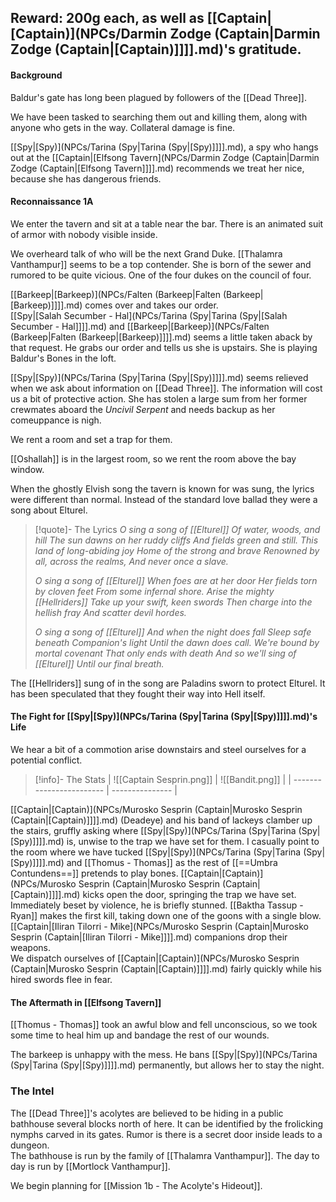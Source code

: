 ## Reward: 200g each, as well as [[Captain|[Captain)](NPCs/Darmin Zodge (Captain|Darmin Zodge (Captain|[Captain)]]]].md)'s gratitude.

#### Background
Baldur's gate has long been plagued by followers of the [[Dead Three]].  

We have been tasked to searching them out and killing them, along with anyone who gets in the way.  Collateral damage is fine.  

[[Spy|[Spy)](NPCs/Tarina (Spy|Tarina (Spy|[Spy)]]]].md), a spy who hangs out at the [[Captain|[Elfsong Tavern](NPCs/Darmin Zodge (Captain|Darmin Zodge (Captain|[Elfsong Tavern]]]].md) recommends we treat her nice, because she has dangerous friends.

#### Reconnaissance 1A
We enter the tavern and sit at a table near the bar.  There is an animated suit of armor with nobody visible inside.

We overheard talk of who will be the next Grand Duke.  [[Thalamra Vanthampur]] seems to be a top contender.  She is born of the sewer and rumored to be quite vicious.  One of the four dukes on the council of four.  

[[Barkeep|[Barkeep)](NPCs/Falten (Barkeep|Falten (Barkeep|[Barkeep)]]]].md) comes over and takes our order.  
[[Spy|[Salah Secumber - Hal](NPCs/Tarina (Spy|Tarina (Spy|[Salah Secumber - Hal]]]].md) and [[Barkeep|[Barkeep)](NPCs/Falten (Barkeep|Falten (Barkeep|[Barkeep)]]]].md) seems a little taken aback by that request.  He grabs our order and tells us she is upstairs.  She is playing Baldur's Bones in the loft.  

[[Spy|[Spy)](NPCs/Tarina (Spy|Tarina (Spy|[Spy)]]]].md) seems relieved when we ask about information on [[Dead Three]].  The information will cost us a bit of protective action.  She has stolen a large sum from her former crewmates aboard the *Uncivil Serpent* and needs backup as her comeuppance is nigh.

We rent a room and set a trap for them.

[[Oshallah]] is in the largest room, so we rent the room above the bay window.

When the ghostly Elvish song the tavern is known for was sung, the lyrics were different than normal.  Instead of the standard love ballad they were a song about Elturel.

> [!quote]- The Lyrics
> *O sing a song of [[Elturel]]*
*Of water, woods, and hill*
*The sun dawns on her ruddy cliffs*
*And fields green and still.*
*This land of long-abiding joy*
*Home of the strong and brave*
*Renowned by all, across the realms,*
*And never once a slave.*
>
>*O sing a song of [[Elturel]]*
*When foes are at her door*
*Her fields torn by cloven feet*
*From some infernal shore.*
*Arise the mighty [[Hellriders]]*
*Take up your swift, keen swords*
*Then charge into the hellish fray*
*And scatter devil hordes.*
>
>*O sing a song of [[Elturel]]*
*And when the night does fall*
*Sleep safe beneath Companion's light*
*Until the dawn does call.*
*We're bound by mortal covenant*
*That only ends with death*
*And so we'll sing of [[Elturel]]*
*Until our final breath.*

The [[Hellriders]] sung of in the song are Paladins sworn to protect Elturel.  It has been speculated that they fought their way into Hell itself.

#### The Fight for [[Spy|[Spy)](NPCs/Tarina (Spy|Tarina (Spy|[Spy)]]]].md)'s Life
We hear a bit of a commotion arise downstairs and steel ourselves for a potential conflict.

> [!info]- The Stats
| ![[Captain Sesprin.png]] | ![[Bandit.png]] |
| ------------------------ | --------------- |

[[Captain|[Captain)](NPCs/Murosko Sesprin (Captain|Murosko Sesprin (Captain|[Captain)]]]].md) (Deadeye) and his band of lackeys clamber up the stairs, gruffly asking where [[Spy|[Spy)](NPCs/Tarina (Spy|Tarina (Spy|[Spy)]]]].md) is, unwise to the trap we have set for them.  I casually point to the room where we have tucked [[Spy|[Spy)](NPCs/Tarina (Spy|Tarina (Spy|[Spy)]]]].md) and [[Thomus - Thomas]] as the rest of [[==Umbra Contundens==]]  pretends to play bones.
[[Captain|[Captain)](NPCs/Murosko Sesprin (Captain|Murosko Sesprin (Captain|[Captain)]]]].md) kicks open the door, springing the trap we have set.  Immediately beset by violence, he is briefly stunned.
[[Baktha Tassup - Ryan]] makes the first kill, taking down one of the goons with a single blow.  
[[Captain|[Iliran Tilorri - Mike](NPCs/Murosko Sesprin (Captain|Murosko Sesprin (Captain|[Iliran Tilorri - Mike]]]].md) companions drop their weapons.  
We dispatch ourselves of [[Captain|[Captain)](NPCs/Murosko Sesprin (Captain|Murosko Sesprin (Captain|[Captain)]]]].md) fairly quickly while his hired swords flee in fear.

#### The Aftermath in [[Elfsong Tavern]]
[[Thomus - Thomas]] took an awful blow and fell unconscious, so we took some time to heal him up and bandage the rest of our wounds.  

The barkeep is unhappy with the mess.  He bans [[Spy|[Spy)](NPCs/Tarina (Spy|Tarina (Spy|[Spy)]]]].md) permanently, but allows her to stay the night.

### The Intel 
The [[Dead Three]]'s acolytes are believed to be hiding in a public bathhouse several blocks north of here.  It can be identified by the frolicking nymphs carved in its gates.  Rumor is there is a secret door inside leads to a dungeon.  
The bathhouse is run by the family of [[Thalamra Vanthampur]].  The day to day is run by [[Mortlock Vanthampur]].

We begin planning for [[Mission 1b - The Acolyte's Hideout]].

